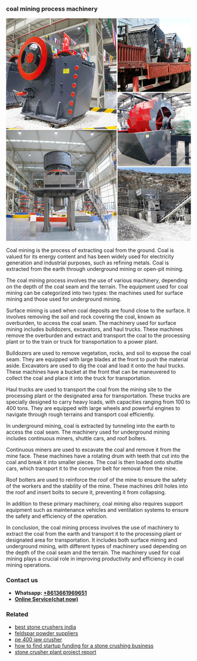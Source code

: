 <h3>coal mining process machinery</h3><img src='1706755572.jpg' alt=''><p>Coal mining is the process of extracting coal from the ground. Coal is valued for its energy content and has been widely used for electricity generation and industrial purposes, such as refining metals. Coal is extracted from the earth through underground mining or open-pit mining.</p><p>The coal mining process involves the use of various machinery, depending on the depth of the coal seam and the terrain. The equipment used for coal mining can be categorized into two types: the machines used for surface mining and those used for underground mining.</p><p>Surface mining is used when coal deposits are found close to the surface. It involves removing the soil and rock covering the coal, known as overburden, to access the coal seam. The machinery used for surface mining includes bulldozers, excavators, and haul trucks. These machines remove the overburden and extract and transport the coal to the processing plant or to the train or truck for transportation to a power plant.</p><p>Bulldozers are used to remove vegetation, rocks, and soil to expose the coal seam. They are equipped with large blades at the front to push the material aside. Excavators are used to dig the coal and load it onto the haul trucks. These machines have a bucket at the front that can be maneuvered to collect the coal and place it into the truck for transportation.</p><p>Haul trucks are used to transport the coal from the mining site to the processing plant or the designated area for transportation. These trucks are specially designed to carry heavy loads, with capacities ranging from 100 to 400 tons. They are equipped with large wheels and powerful engines to navigate through rough terrains and transport coal efficiently.</p><p>In underground mining, coal is extracted by tunneling into the earth to access the coal seam. The machinery used for underground mining includes continuous miners, shuttle cars, and roof bolters.</p><p>Continuous miners are used to excavate the coal and remove it from the mine face. These machines have a rotating drum with teeth that cut into the coal and break it into smaller pieces. The coal is then loaded onto shuttle cars, which transport it to the conveyor belt for removal from the mine.</p><p>Roof bolters are used to reinforce the roof of the mine to ensure the safety of the workers and the stability of the mine. These machines drill holes into the roof and insert bolts to secure it, preventing it from collapsing.</p><p>In addition to these primary machinery, coal mining also requires support equipment such as maintenance vehicles and ventilation systems to ensure the safety and efficiency of the operation.</p><p>In conclusion, the coal mining process involves the use of machinery to extract the coal from the earth and transport it to the processing plant or designated area for transportation. It includes both surface mining and underground mining, with different types of machinery used depending on the depth of the coal seam and the terrain. The machinery used for coal mining plays a crucial role in improving productivity and efficiency in coal mining operations.</p><h3>Contact us</h3><ul><li><strong>Whatsapp:&nbsp;<a href="https://wa.me/8613661969651">+8613661969651</a></strong></li><li><a href="https://swt.shibang-china.com/?git&amp;zhl&amp;coal mining process machinery"><strong>Online Service(chat now)</strong></a></li></ul><h3>Related</h3><ul><li><a href='best stone crushers india.md'>best stone crushers india</a></li><li><a href='feldspar powder suppliers.md'>feldspar powder suppliers</a></li><li><a href='pe 400 jaw crusher.md'>pe 400 jaw crusher</a></li><li><a href='how to find startup funding for a stone crushing business.md'>how to find startup funding for a stone crushing business</a></li><li><a href='stone crusher plant project report.md'>stone crusher plant project report</a></li></ul>